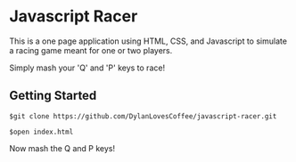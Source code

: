 # Javascript Racer
This is a one page application using HTML, CSS, and Javascript to simulate a racing game meant for one or two players.

Simply mash your 'Q' and 'P' keys to race!

## Getting Started
```
$git clone https://github.com/DylanLovesCoffee/javascript-racer.git
```
```
$open index.html
```
Now mash the Q and P keys!

